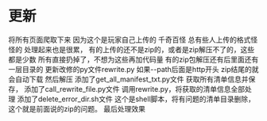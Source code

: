 # 更新
将所有页面爬取下来
因为这个是玩家自己上传的 千奇百怪 总有些人上传的格式怪怪的 处理起来也是很累，
有的上传的还不是zip的，或者是zip解压不了的，这些都是少数 所有直接扔掉了，不想为这些再加代码量
有的zip包解压还有后里面还有一层目录的
更新改修的py文件rewrite.py 如果--path后面是http开头 zip结尾的就会自动下载 然后解压
添加了get_all_manifest_txt.py文件 获取所有清单信息并保存，
添加了call_rewrite_file.py文件  调用rewrite.py，将获取的清单信息全部处理
添加了delete_error_dir.sh文件 这个是shell脚本，将有问题的清单目录删除， 这个就是前面说的zip的问题。
最后处理效果
